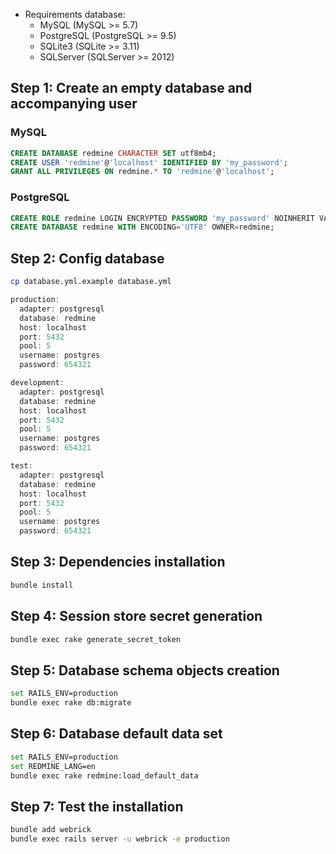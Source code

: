 * Requirements database:
  * MySQL (MySQL >= 5.7)
  * PostgreSQL (PostgreSQL >= 9.5)
  * SQLite3 (SQLite >= 3.11)
  * SQLServer (SQLServer >= 2012)
## Step 1: Create an empty database and accompanying user

### MySQL
```sql
CREATE DATABASE redmine CHARACTER SET utf8mb4;
CREATE USER 'redmine'@'localhost' IDENTIFIED BY 'my_password';
GRANT ALL PRIVILEGES ON redmine.* TO 'redmine'@'localhost';
```
### PostgreSQL
```sql
CREATE ROLE redmine LOGIN ENCRYPTED PASSWORD 'my_password' NOINHERIT VALID UNTIL 'infinity';
CREATE DATABASE redmine WITH ENCODING='UTF8' OWNER=redmine;
```
## Step 2: Config database
```bash
cp database.yml.example database.yml
```
```R
production:
  adapter: postgresql
  database: redmine
  host: localhost
  port: 5432
  pool: 5
  username: postgres
  password: 654321

development:
  adapter: postgresql
  database: redmine
  host: localhost
  port: 5432
  pool: 5
  username: postgres
  password: 654321

test:
  adapter: postgresql
  database: redmine
  host: localhost
  port: 5432
  pool: 5
  username: postgres
  password: 654321

```
## Step 3: Dependencies installation
```bash
bundle install
```
## Step 4: Session store secret generation
```bash
bundle exec rake generate_secret_token
```
## Step 5: Database schema objects creation
```bash
set RAILS_ENV=production
bundle exec rake db:migrate
```
## Step 6: Database default data set
```bash
set RAILS_ENV=production
set REDMINE_LANG=en
bundle exec rake redmine:load_default_data
```
## Step 7: Test the installation
```bash
bundle add webrick
bundle exec rails server -u webrick -e production
```

